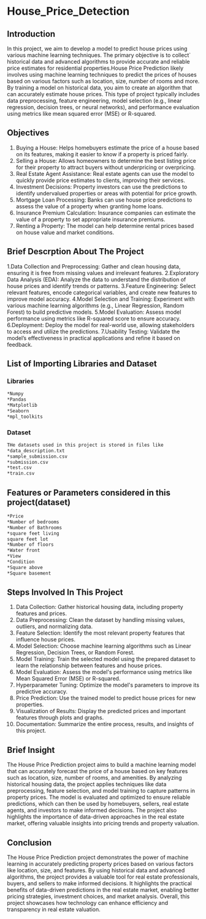 # House_Price_Detection
## Introduction
In this project, we aim to develop a model to predict house prices using various machine learning techniques. The primary objective is to collect` historical data and advanced algorithms to provide accurate and reliable price estimates for residential properties.House Price Prediction likely involves using machine learning techniques to predict the prices of houses based on various factors such as location, size, number of rooms and more. By training a model on historical data, you aim to create an algorithm that can accurately estimate house prices. This type of project typically includes data preprocessing, feature engineering, model selection (e.g., linear regression, decision trees, or neural networks), and performance evaluation using metrics like mean squared error (MSE) or R-squared.
## Objectives
1. Buying a House: Helps homebuyers estimate the price of a house based on its features, making it easier to know if a property is priced fairly.
2. Selling a House: Allows homeowners to determine the best listing price for their property to attract buyers without underpricing or overpricing.
3. Real Estate Agent Assistance: Real estate agents can use the model to quickly provide price estimates to clients, improving their services.
4. Investment Decisions: Property investors can use the predictions to identify undervalued properties or areas with potential for price growth.
5. Mortgage Loan Processing: Banks can use house price predictions to assess the value of a property when granting home loans.
6. Insurance Premium Calculation: Insurance companies can estimate the value of a property to set appropriate insurance premiums.
7. Renting a Property: The model can help determine rental prices based on house value and market conditions.
## Brief Descrption About The Project
1.Data Collection and Preprocessing: Gather and clean housing data, ensuring it is free from missing values and irrelevant features.
2.Exploratory Data Analysis (EDA): Analyze the data to understand the distribution of house prices and identify trends or patterns.
3.Feature Engineering: Select relevant features, encode categorical variables, and create new features to improve model accuracy.
4.Model Selection and Training: Experiment with various machine learning algorithms (e.g., Linear Regression, Random Forest) to build predictive models.
5.Model Evaluation: Assess model performance using metrics like R-squared score to ensure accuracy.
6.Deployment: Deploy the model for real-world use, allowing stakeholders to access and utilize the predictions.
7.Usability Testing: Validate the model’s effectiveness in practical applications and refine it based on feedback.
## List of Importing Libraries and Dataset
### Libraries
```bash
*Numpy
*Pandas
*Matplotlib
*Seaborn
*mpl_toolkits
```
### Dataset
```bash
THe datasets used in this project is stored in files like
*data_description.txt
*sample_submission.csv
*submission.csv
*test.csv
*train.csv
```
## Features or Parameters considered in this project(dataset)
```bash
*Price
*Number of bedrooms
*Number of Bathrooms
*square feet living
square feet lot
*Number of floors
*Water front
*View
*Condition
*Square above
*Square basement
```
## Steps Involved In This Project
1. Data Collection: Gather historical housing data, including property features and prices.
2. Data Preprocessing: Clean the dataset by handling missing values, outliers, and normalizing data.
3. Feature Selection: Identify the most relevant property features that influence house prices.
4. Model Selection: Choose machine learning algorithms such as Linear Regression, Decision Trees, or Random Forest.
5. Model Training: Train the selected model using the prepared dataset to learn the relationship between features and house prices.
6. Model Evaluation: Assess the model's performance using metrics like Mean Squared Error (MSE) or R-squared.
7. Hyperparameter Tuning: Optimize the model's parameters to improve its predictive accuracy.
8. Price Prediction: Use the trained model to predict house prices for new properties.
9. Visualization of Results: Display the predicted prices and important features through plots and graphs.
10. Documentation: Summarize the entire process, results, and insights of this project.
## Brief Insight 
The House Price Prediction project aims to build a machine learning model that can accurately forecast the price of a house based on key features such as location, size, number of rooms, and amenities. By analyzing historical housing data, the project applies techniques like data preprocessing, feature selection, and model training to capture patterns in property prices. The model is evaluated and optimized to ensure reliable predictions, which can then be used by homebuyers, sellers, real estate agents, and investors to make informed decisions. The project also highlights the importance of data-driven approaches in the real estate market, offering valuable insights into pricing trends and property valuation.
## Conclusion
The House Price Prediction project demonstrates the power of machine learning in accurately predicting property prices based on various factors like location, size, and features. By using historical data and advanced algorithms, the project provides a valuable tool for real estate professionals, buyers, and sellers to make informed decisions. It highlights the practical benefits of data-driven predictions in the real estate market, enabling better pricing strategies, investment choices, and market analysis. Overall, this project showcases how technology can enhance efficiency and transparency in real estate valuation.


